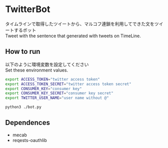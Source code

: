 # TwitterBot
タイムラインで取得したツイートから、マルコフ連鎖を利用してできた文をツイートするボット  
Tweet with the sentence that generated with tweets on TimeLine.

## How to run
以下のように環境変数を設定してください  
Set these environment values.
```run.sh
export ACCESS_TOKEN="twitter access token"
export ACCESS_TOKEN_SECRET="twitter access token secret"
export CONSUMER_KEY="consumer key"
export CONSUMER_KEY_SECRET="consumer key secret"
export TWITTER_USER_NAME="user name without @"

python3 ./bot.py
```

## Dependences
- mecab
- reqests-oauthlib
